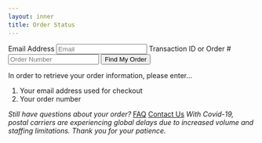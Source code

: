 ```yaml
---
layout: inner
title: Order Status
---
```


<div class="orderstatus">
    <form id="orderlookup">
        <label for="email">Email Address</label>
        <input type="text" id="email" name="email" placeholder="Email">
        <label for="order">Transaction ID or Order #</label>
        <input type="text" id="order" name="order" placeholder="Order Number">
        <input type="submit" class="button" value="Find My Order">
    </form>
    <output class="orderdetails"></output>
    <div id="guide">
        <p>In order to retrieve your order information, please enter...</p>
        <ol>
            <li>Your email address used for checkout</li>
            <li>Your order number</li>
        </ol>
        <div class="ordersupport">
            <em>Still have questions about your order?</em>
            <span>
                <a class="button" href="https://secondcityprints.zendesk.com/hc/en-us" target="_blank">FAQ</a>
                <a class="button" href="https://secondcityprints.zendesk.com/hc/en-us/requests/new" target="_blank">Contact Us</a>
            </span>
            <em>With Covid-19, postal carriers are experiencing global delays due to increased volume and staffing limitations. Thank you for your patience.</em>
        </div>
    </div>
</div>

<script>
    function getOrder(event) {
        event.preventDefault()
        var form = document.querySelector('form#orderlookup')
        var data = new FormData(document.querySelector('#orderlookup'))
        var output = document.querySelector('.orderdetails')
        var shipTo, state, tracking, items, error

        //reset and validation
        output.innerHTML = ""
        if(!data.get('email').includes('@') || (!data.get('email') && !data.get('order'))) {
            output.insertAdjacentHTML('beforeend', `<div><span>ERROR</span>You need to enter a valid email and order number</div>`)
        }

        //if the output doesn't have an error, continue with the fetch
        if(output.innerHTML == "") {
            form.classList.add('fetching') //locks out user from hitting anything in the form while active
            fetch(`https://scporderlookup.ksws.workers.dev/?email=${encodeURIComponent(data.get('email'))}&order=${encodeURIComponent(data.get('order'))}`).then(res=>res.json().then(data=>{ //gets the JSON from the worker
                for (const key in data) {
                    var field = data[key]
                    
                    //goes through any returned data and formats it appropriately
                    switch(key) {
                        case 'shipto': 
                            shipTo = `<div><span>Shipping To:</span>${field}</div>`
                        break

                        case 'state': 
                            state = `<div><span>Shipping State: ${field.toUpperCase()}</span>`
                            switch(field) { //if the order is unshipped, we add an extra message - if not, we just close it
                                case 'unshipped':
                                    state += `<em>Your order is either still being manufactured and is on pre-order, or is in our shipping program and pending shipment. Please note, all in-stock orders can have up to a 5-7 business day processing time before shipment. Preorders generally ship within 3-12 weeks after the order is placed - if there is a more specific timeline, it will be listed on the product page.<br><br>You will receive an email with your shipment tracking information after your item has been picked up from our warehouse and is on the way to you, and the tracking link will also show up here once it is processed for shipment.</em></div>`
                                break
                                default:
                                    state += '</div>'
                            }
                        break

                        case 'tracking': 
                            tracking = `<div><a href="${field}" class="button" target="_blank">TRACKING</a></div>`
                        break

                        case 'items':
                            items = '<div><span>Order Items</span>'
                            field.forEach(item=>{
                                items += `<div class='item'>x${item.quantity} ${item.name} - ${item.price}</div>`
                            })
                            items += '</div>'
                        break

                        case 'error':
                            error = `<div><span>ERROR</span>${field.toUpperCase()}`
                            if(field.includes('Order not found')) {
                                error+= `
                                <div class="chint">
                                    <span>If your confirmation email includes a transaction number, try using that instead!<br>It will look like this in your order confirmation email:</span>
                                    <img src="/img/orderstatus/chexample.png" alt="a combination of numbers and letters following the word Transaction">
                                    <span>If you don't have one or it still doesn't work, and you've made sure there are no typos, reach out to our customer support below!</span>
                                </div>`
                            }
                            error += "</div>"
                        break
                    }
                }

                //Adds all of the fields whether they were defined or not to the output, replacing undefined ones with empty strings
                output.insertAdjacentHTML('beforeend', `${error || ""}${state || ""}${shipTo || ""}${tracking || ""}${items || ""}`)
                form.classList.remove('fetching')           
            }))
        }
    }
    document.getElementById('orderlookup').addEventListener("submit", getOrder)
</script>